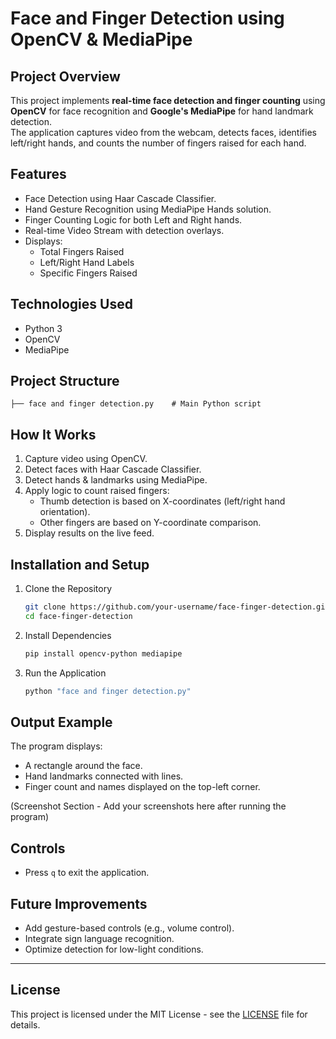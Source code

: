 # Face and Finger Detection using OpenCV & MediaPipe

## Project Overview
This project implements **real-time face detection and finger counting** using **OpenCV** for face recognition and **Google's MediaPipe** for hand landmark detection.  
The application captures video from the webcam, detects faces, identifies left/right hands, and counts the number of fingers raised for each hand.  

## Features
- Face Detection using Haar Cascade Classifier.
- Hand Gesture Recognition using MediaPipe Hands solution.
- Finger Counting Logic for both Left and Right hands.
- Real-time Video Stream with detection overlays.
- Displays:
  - Total Fingers Raised
  - Left/Right Hand Labels
  - Specific Fingers Raised

## Technologies Used
- Python 3
- OpenCV
- MediaPipe

## Project Structure
```
├── face and finger detection.py    # Main Python script
```

## How It Works
1. Capture video using OpenCV.
2. Detect faces with Haar Cascade Classifier.
3. Detect hands & landmarks using MediaPipe.
4. Apply logic to count raised fingers:
   - Thumb detection is based on X-coordinates (left/right hand orientation).
   - Other fingers are based on Y-coordinate comparison.
5. Display results on the live feed.

## Installation and Setup
1. Clone the Repository
   ```bash
   git clone https://github.com/your-username/face-finger-detection.git
   cd face-finger-detection
   ```
2. Install Dependencies
   ```bash
   pip install opencv-python mediapipe
   ```
3. Run the Application
   ```bash
   python "face and finger detection.py"
   ```

## Output Example
The program displays:
- A rectangle around the face.
- Hand landmarks connected with lines.
- Finger count and names displayed on the top-left corner.

(Screenshot Section - Add your screenshots here after running the program)

## Controls
- Press `q` to exit the application.

## Future Improvements
- Add gesture-based controls (e.g., volume control).
- Integrate sign language recognition.
- Optimize detection for low-light conditions.

---

## License
This project is licensed under the MIT License - see the [LICENSE](LICENSE) file for details.
